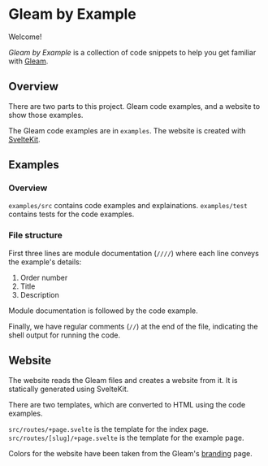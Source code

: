 # Gleam by Example

Welcome!

_Gleam by Example_ is a collection of code snippets to help you get familiar with [Gleam](https://gleam.run/).

## Overview

There are two parts to this project. Gleam code examples, and a website to show those examples.

The Gleam code examples are in `examples`. The website is created with [SvelteKit](https://kit.svelte.dev).

## Examples

### Overview

`examples/src` contains code examples and explainations. `examples/test` contains tests for the code examples.

### File structure

First three lines are module documentation (`////`) where each line conveys the example's details:

1. Order number
2. Title
3. Description

Module documentation is followed by the code example.

Finally, we have regular comments (`//`) at the end of the file, indicating the shell output for running the code.

## Website

The website reads the Gleam files and creates a website from it. It is statically generated using SvelteKit.

There are two templates, which are converted to HTML using the code examples.

`src/routes/+page.svelte` is the template for the index page.
`src/routes/[slug]/+page.svelte` is the template for the example page.

Colors for the website have been taken from the Gleam's [branding](https://gleam.run/branding) page.
